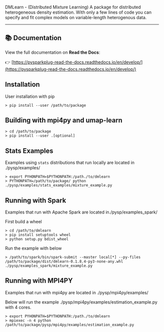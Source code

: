 DMLearn - (Distributed Mixture Learning) A package for distributed heterogeneous density estimation. With only a few lines of code you can specify and fit complex models on variable-length heterogenous data.

--------------------------------------------------------------------------------

## 📚 Documentation
View the full documentation on **Read the Docs**:

👉 [https://pysparkplug-read-the-docs.readthedocs.io/en/develop/](https://pysparkplug-read-the-docs.readthedocs.io/en/develop/)

## Installation

User installation with pip
```
> pip install --user /path/to/package
```


## Building with mpi4py and umap-learn

```
> cd /path/to/package
> pip install --user .[optional]
```

## Stats Examples
Examples using `stats` distributions that run locally are located in ./pysp/examples/

```
> export PYHONPATH=$PYTHONPATH:/path./to/dmlearn
> PYTHONPATH=/path/to/package/ python ./pysp/examples/stats_examples/mixture_example.py
```

## Running with Spark
Examples that run with Apache Spark are located in./pysp/examples_spark/

First build a wheel
```
> cd /path/to/dmlearn
> pip install setuptools wheel
> python setup.py bdist_wheel
```

Run the example with below
```
> /path/to/spark/bin/spark-submit --master local[*] --py-files /path/to/package/dist/dmlearn-0.1.8.4-py3-none-any.whl ./pysp/examples_spark/mixture_example.py
```

## Running with MPI4PY
Examples that run with mpi4py are located in ./pysp/mpi4py/examples/

Below will run the example ./pysp/mpi4py/examples/estimation_example.py with 4 cores.
```
> export PYHONPATH=$PYTHONPATH:/path./to/dmlearn
> mpiexec -n 4 python /path/to/package/pysp/mpi4py/examples/estimation_example.py
```
